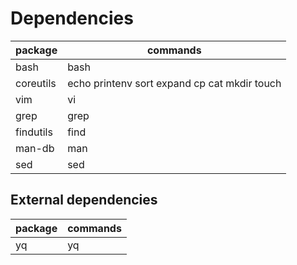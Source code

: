 # Dependencies

| package   | commands                                     |
| --------- | -------------------------------------------- |
| bash      | bash                                         |
| coreutils | echo printenv sort expand cp cat mkdir touch |
| vim       | vi                                           |
| grep      | grep                                         |
| findutils | find                                         |
| man-db    | man                                          |
| sed       | sed                                          |

## External dependencies

| package | commands |
| ------- | -------- |
| yq      | yq       |
